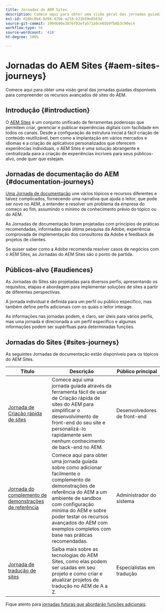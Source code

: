 ```yaml
---
title: Jornadas do AEM Sites
description: Comece aqui para obter uma visão geral das jornadas guiadas disponíveis para compreender os recursos avançados de sites do AEM.
exl-id: d18bc8b8-8d94-4296-a218-b21b59e6563d
source-git-commit: 1994b90e3876f03efa571a9ce65b9fb8b3c90ec4
workflow-type: ht
source-wordcount: '418'
ht-degree: 100%

---
```


# Jornadas do AEM Sites  {#aem-sites-journeys}

Comece aqui para obter uma visão geral das jornadas guiadas disponíveis para compreender os recursos avançados de sites do AEM.

## Introdução {#introduction}

O [AEM Sites](https://business.adobe.com/br/products/experience-manager/sites/aem-sites.html) é um conjunto unificado de ferramentas poderosas que permitem criar, gerenciar e publicar experiências digitais com facilidade em todos os canais. Desde a configuração da estrutura inicial à fácil criação de conteúdo reutilizável, bem como a implantação em vários mercados e idiomas e a criação de aplicativos personalizados que oferecem experiências individuais, o AEM Sites é uma solução abrangente e centralizada para a criação de experiências incríveis para seus públicos-alvo, onde quer que estejam.

## Jornadas de documentação do AEM {#documentation-journeys}

[Uma Jornada de documentação](/help/journey-documentation/documentation-journeys.md) une vários tópicos e recursos diferentes e talvez complicados, fornecendo uma narrativa que ajuda o leitor, que pode ser novo no AEM, a entender e resolver um problema da empresa do começo ao fim, assumindo o mínimo de conhecimento prévio do tópico ou do AEM.

As Jornadas de documentação foram projetadas com princípios de práticas recomendadas, informadas pela última pesquisa da Adobe, experiência comprovada de implementação dos consultores da Adobe e feedback de projetos de clientes.

Se quiser saber como a Adobe recomenda resolver casos de negócios com o AEM Sites, as Jornadas do AEM Sites são o ponto de partida.

## Públicos-alvo {#audiences}

As Jornadas do Sites são projetadas para diversos perfis, apresentando os requisitos, etapas e abordagem para implementar soluções de sites a partir de diferentes perspectivas.

A jornada individual é definida para um perfil ou público específico, mas também define perfis adicionais com os quais o leitor interage.

As informações nas jornadas podem, é claro, ser úteis para vários perfis, mas uma jornada é direcionada a um perfil específico e algumas informações podem ser supérfluas para determinadas funções.

## Jornadas do Sites {#sites-journeys}

As seguintes Jornadas de documentação estão disponíveis para os tópicos do AEM Sites.

| Título | Descrição | Público principal |
|---|---|---|
| [Jornada de Criação rápida de sites](/help/journey-sites/quick-site/overview.md) | Comece aqui uma jornada guiada através da ferramenta fácil de usar de Criação rápida de sites do AEM para simplificar o desenvolvimento de front-end do seu site e personalizá-lo rapidamente sem nenhum conhecimento de back-end no AEM. | Desenvolvedores de front-end |
| [Jornada do complemento de demonstrações de referência](/help/journey-sites/demos-add-on/overview.md) | Comece aqui para obter uma jornada guiada sobre como adicionar facilmente o complemento de demonstrações de referência do AEM a um ambiente de sandbox com configuração mínima do AEM e sobre poder testar os recursos avançados do AEM com exemplos completos com base nas práticas recomendadas. | Administrador do sistema |
| [Jornada de tradução de sites](/help/journey-sites/translation/overview.md) | Saiba mais sobre as tecnologias do AEM Sites, como elas podem ser usadas em seu projeto e como criar e atualizar projetos de tradução no AEM de A a Z. | Especialistas em tradução |

Fique atento para [jornadas futuras que abordarão funções adicionais](/help/journey-documentation/documentation-journeys.md#journeys).
